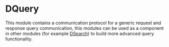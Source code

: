 # DQuery

This module contains a communication protocol for a generic request and response query communication, this modules can be used as a component in other modules (for example [DSearch](../../any-search)) to build more advanced query functionality.